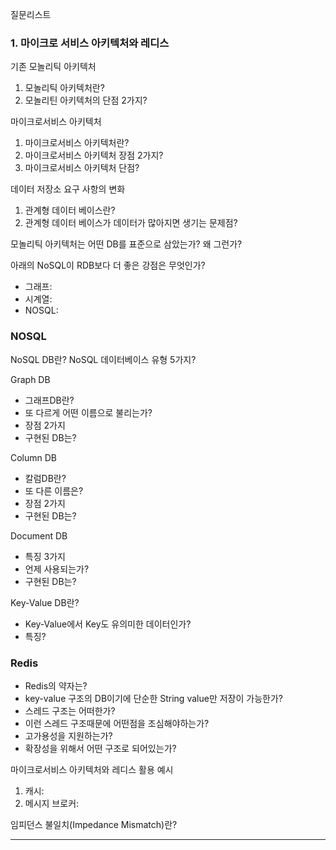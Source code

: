 질문리스트

### 1. 마이크로 서비스 아키텍처와 레디스 

기존 모놀리틱 아키텍처
1. 모놀리틱 아키텍처란?
2. 모놀리틴 아키텍처의 단점 2가지?

마이크로서비스 아키텍처
1. 마이크로서비스 아키텍처란?
2. 마이크로서비스 아키텍처 장점 2가지?
3. 마이크로서비스 아키텍처 단점?

데이터 저장소 요구 사항의 변화
1. 관계형 데이터 베이스란?
2. 관계형 데이터 베이스가 데이터가 많아지면 생기는 문제점?

모놀리틱 아키텍처는 어떤 DB를 표준으로 삼았는가? 왜 그런가?

아래의 NoSQL이 RDB보다 더 좋은 강점은 무엇인가?
- 그래프:
- 시계열:
- NOSQL: 

### NOSQL
NoSQL DB란?
NoSQL 데이터베이스 유형 5가지?

Graph DB
- 그래프DB란? 
- 또 다르게 어떤 이름으로 불리는가?
- 장점 2가지
- 구현된 DB는?

Column DB
- 칼럼DB란?
- 또 다른 이름은?
- 장점 2가지
- 구현된 DB는?

Document DB
- 특징 3가지
- 언제 사용되는가?
- 구현된 DB는?

Key-Value DB란?
- Key-Value에서 Key도 유의미한 데이터인가?
- 특징?

### Redis
- Redis의 약자는?
- key-value 구조의 DB이기에 단순한 String value만 저장이 가능한가?
- 스레드 구조는 어떠한가?
- 이런 스레드 구조때문에 어떤점을 조심해야하는가?
- 고가용성을 지원하는가? 
- 확장성을 위해서 어떤 구조로 되어있는가?

마이크로서비스 아키텍처와 레디스 활용 예시
1. 캐시: 
2. 메시지 브로커:

임피던스 불일치(Impedance Mismatch)란?

--------------------------------------------------